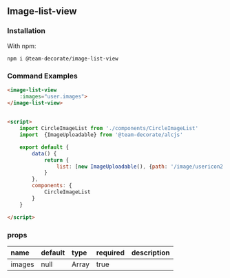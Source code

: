 
## Image-list-view

### Installation

With npm:

    npm i @team-decorate/image-list-view
    
### Command Examples

```html
<image-list-view
    :images="user.images">
</image-list-view>
      
      
<script>
    import CircleImageList from './components/CircleImageList'
    import  {ImageUploadable} from '@team-decorate/alcjs'

    export default {
        data() {
            return {
                list: [new ImageUploadable(), {path: '/image/usericon2.jpg'}],
            }
        },
        components: {
            CircleImageList
        }
    }

</script>

``` 

### props

|name|default|type|required|description|
|:---|:---|:---|:---|:---|
|images|null|Array|true||



